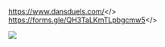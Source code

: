 <a id="-- Click Here for Dan's Duels Rules --">https://www.dansduels.com/</>
<a id="-- Click Here to SIGN UP for the Christmas Boxing Tournament! --">https://forms.gle/QH3TaLKmTLpbgcmw5</>

![](https://i.imgur.com/t6DTZZg.png)
